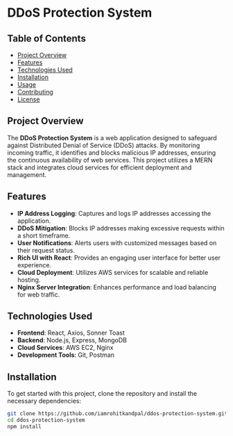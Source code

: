 # DDoS Protection System

## Table of Contents
- [Project Overview](#project-overview)
- [Features](#features)
- [Technologies Used](#technologies-used)
- [Installation](#installation)
- [Usage](#usage)
- [Contributing](#contributing)
- [License](#license)

## Project Overview
The **DDoS Protection System** is a web application designed to safeguard against Distributed Denial of Service (DDoS) attacks. By monitoring incoming traffic, it identifies and blocks malicious IP addresses, ensuring the continuous availability of web services. This project utilizes a MERN stack and integrates cloud services for efficient deployment and management.

## Features
- **IP Address Logging**: Captures and logs IP addresses accessing the application.
- **DDoS Mitigation**: Blocks IP addresses making excessive requests within a short timeframe.
- **User Notifications**: Alerts users with customized messages based on their request status.
- **Rich UI with React**: Provides an engaging user interface for better user experience.
- **Cloud Deployment**: Utilizes AWS services for scalable and reliable hosting.
- **Nginx Server Integration**: Enhances performance and load balancing for web traffic.

## Technologies Used
- **Frontend**: React, Axios, Sonner Toast
- **Backend**: Node.js, Express, MongoDB
- **Cloud Services**: AWS EC2, Nginx
- **Development Tools**: Git, Postman

## Installation
To get started with this project, clone the repository and install the necessary dependencies:

```bash
git clone https://github.com/iamrohitkandpal/ddos-protection-system.git
cd ddos-protection-system
npm install
